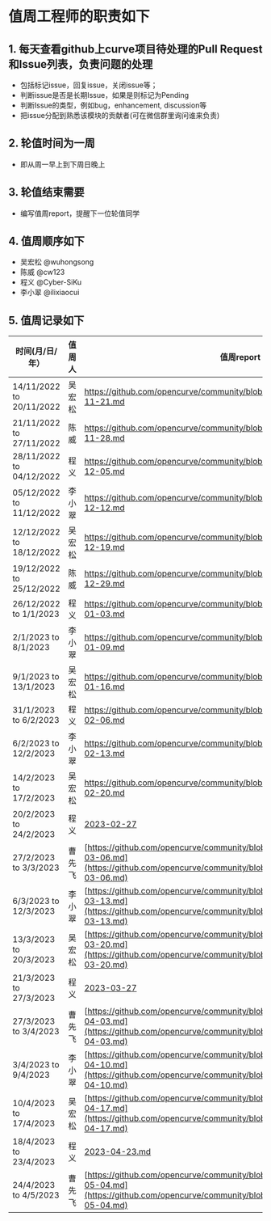 # 值周工程师的职责如下

## 1. 每天查看github上curve项目待处理的Pull Request和Issue列表，负责问题的处理
  *  包括标记issue，回复issue，关闭issue等；
  *  判断issue是否是长期Issue，如果是则标记为Pending
  *  判断Issue的类型，例如bug，enhancement, discussion等
  *  把issue分配到熟悉该模块的贡献者(可在微信群里询问谁来负责)

## 2. 轮值时间为一周
  *  即从周一早上到下周日晚上

## 3. 轮值结束需要
  *  编写值周report，提醒下一位轮值同学

## 4. 值周顺序如下
  * 吴宏松 @wuhongsong
  * 陈威 @cw123
  * 程义 @Cyber-SiKu
  * 李小翠 @ilixiaocui


## 5. 值周记录如下

|  时间(月/日/年）   | 值周人  | 值周report|
|  ----  | ----  | --- |
| 14/11/2022 to 20/11/2022 | 吴宏松 | https://github.com/opencurve/community/blob/master/affair/week_report/2022-11-21.md |
| 21/11/2022 to 27/11/2022 | 陈威 | https://github.com/opencurve/community/blob/master/affair/week_report/2022-11-28.md |
| 28/11/2022 to 04/12/2022  | 程义 | https://github.com/opencurve/community/blob/master/affair/week_report/2022-12-05.md |
| 05/12/2022 to 11/12/2022 | 李小翠 | https://github.com/opencurve/community/blob/master/affair/week_report/2022-12-12.md |
| 12/12/2022 to 18/12/2022 | 吴宏松 | https://github.com/opencurve/community/blob/master/affair/week_report/2022-12-19.md |
| 19/12/2022 to 25/12/2022 | 陈威 | https://github.com/opencurve/community/blob/master/affair/week_report/2022-12-29.md |
| 26/12/2022 to 1/1/2023  | 程义 | https://github.com/opencurve/community/blob/master/affair/week_report/2023-01-03.md |
| 2/1/2023 to 8/1/2023  | 李小翠 | https://github.com/opencurve/community/blob/master/affair/week_report/2023-01-09.md |
| 9/1/2023 to 13/1/2023  |吴宏松 | https://github.com/opencurve/community/blob/master/affair/week_report/2023-01-16.md |
| 31/1/2023 to 6/2/2023  | 程义 | https://github.com/opencurve/community/blob/master/affair/week_report/2023-02-06.md |
| 6/2/2023 to 12/2/2023  |李小翠 | https://github.com/opencurve/community/blob/master/affair/week_report/2023-02-13.md |
| 14/2/2023 to 17/2/2023  |吴宏松 | https://github.com/opencurve/community/blob/master/affair/week_report/2023-02-20.md |
| 20/2/2023 to 24/2/2023  | 程义 | [2023-02-27](https://github.com/opencurve/community/blob/master/affair/week_report/2023-02-27.md) |
| 27/2/2023 to 3/3/2023  | 曹先飞 | [https://github.com/opencurve/community/blob/master/affair/week_report/2023-03-06.md](https://github.com/opencurve/community/blob/master/affair/week_report/2023-03-06.md) |
| 6/3/2023 to 12/3/2023  | 李小翠 | [https://github.com/opencurve/community/blob/master/affair/week_report/2023-03-13.md](https://github.com/opencurve/community/blob/master/affair/week_report/2023-03-13.md) |
| 13/3/2023 to 20/3/2023  | 吴宏松 | [https://github.com/opencurve/community/blob/master/affair/week_report/2023-03-20.md](https://github.com/opencurve/community/blob/master/affair/week_report/2023-03-20.md) |
| 21/3/2023 to 27/3/2023  | 程义 | [2023-03-27](https://github.com/opencurve/community/blob/master/affair/week_report/2023-03-27.md) |
| 27/3/2023 to 3/4/2023  | 曹先飞 | [https://github.com/opencurve/community/blob/master/affair/week_report/2023-04-03.md](https://github.com/opencurve/community/blob/master/affair/week_report/2023-04-03.md) |
| 3/4/2023 to 9/4/2023  | 李小翠 | [https://github.com/opencurve/community/blob/master/affair/week_report/2023-04-10.md](https://github.com/opencurve/community/blob/master/affair/week_report/2023-04-10.md) |
| 10/4/2023 to 17/4/2023  | 吴宏松 | [https://github.com/opencurve/community/blob/master/affair/week_report/2023-04-17.md](https://github.com/opencurve/community/blob/master/affair/week_report/2023-04-17.md) |
| 18/4/2023 to 23/4/2023  | 程义 | [2023-04-23.md](https://github.com/opencurve/community/blob/master/affair/week_report/2023-04-23.md) |
| 24/4/2023 to 4/5/2023  | 曹先飞 | [https://github.com/opencurve/community/blob/master/affair/week_report/2023-05-04.md](https://github.com/opencurve/community/blob/master/affair/week_report/2023-05-04.md) |
